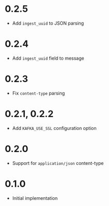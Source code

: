 # 0.2.5

* Add `ingest_uuid` to JSON parsing

# 0.2.4

* Add `ingest_uuid` field to message

# 0.2.3

* Fix `content-type` parsing

# 0.2.1, 0.2.2

* Add `KAFKA_USE_SSL` configuration option

# 0.2.0

* Support for `application/json` content-type

# 0.1.0

* Initial implementation
